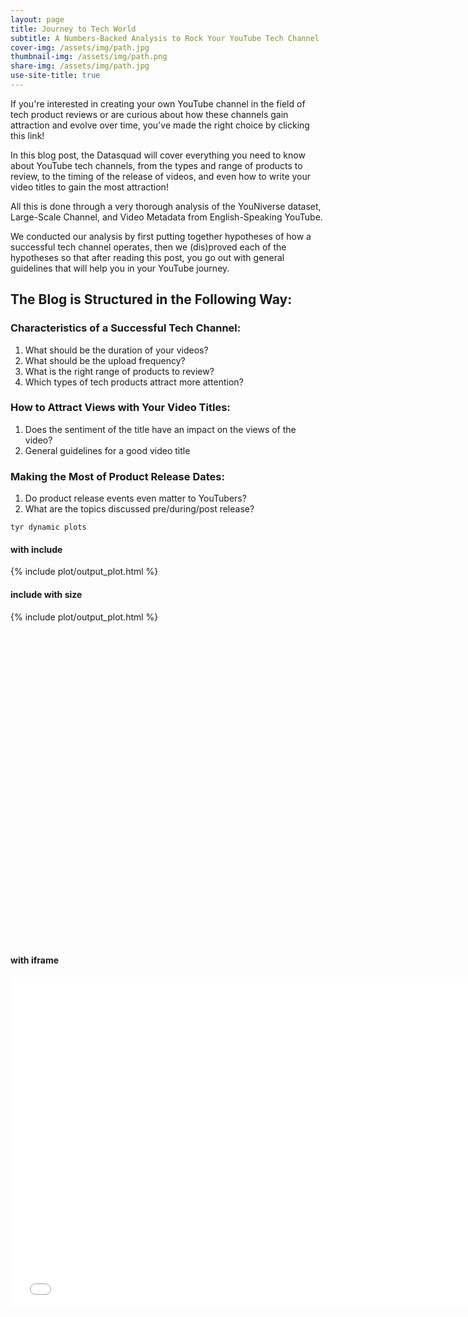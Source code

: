 ```yaml
---
layout: page
title: Journey to Tech World
subtitle: A Numbers-Backed Analysis to Rock Your YouTube Tech Channel
cover-img: /assets/img/path.jpg
thumbnail-img: /assets/img/path.png
share-img: /assets/img/path.jpg
use-site-title: true
---
```


If you're interested in creating your own YouTube channel in the field of tech product reviews or are curious about how these channels gain attraction and evolve over time, you've made the right choice by clicking this link!

In this blog post, the Datasquad will cover everything you need to know about YouTube tech channels, from the types and range of products to review, to the timing of the release of videos, and even how to write your video titles to gain the most attraction!

All this is done through a very thorough analysis of the YouNiverse dataset, Large-Scale Channel, and Video Metadata from English-Speaking YouTube.

We conducted our analysis by first putting together hypotheses of how a successful tech channel operates, then we (dis)proved each of the hypotheses so that after reading this post, you go out with general guidelines that will help you in your YouTube journey.

## The Blog is Structured in the Following Way:

### Characteristics of a Successful Tech Channel:
1. What should be the duration of your videos?
2. What should be the upload frequency?
3. What is the right range of products to review?
4. Which types of tech products attract more attention?

### How to Attract Views with Your Video Titles:
1. Does the sentiment of the title have an impact on the views of the video?
2. General guidelines for a good video title

### Making the Most of Product Release Dates:
1. Do product release events even matter to YouTubers?
2. What are the topics discussed pre/during/post release?


`tyr dynamic plots`
#### with include
{% include plot/output_plot.html %}

#### include with size
<div style="width: 750px; height: 530px;">
  {% include plot/output_plot.html %}
</div>

#### with iframe

<!-- save the html file with:
fig.update_layout(width=700, height=500) -->
<iframe src="assets/plot/output_plot.html" width="750px" height="530px" frameborder="0" position="relative">Plot<iframe>

